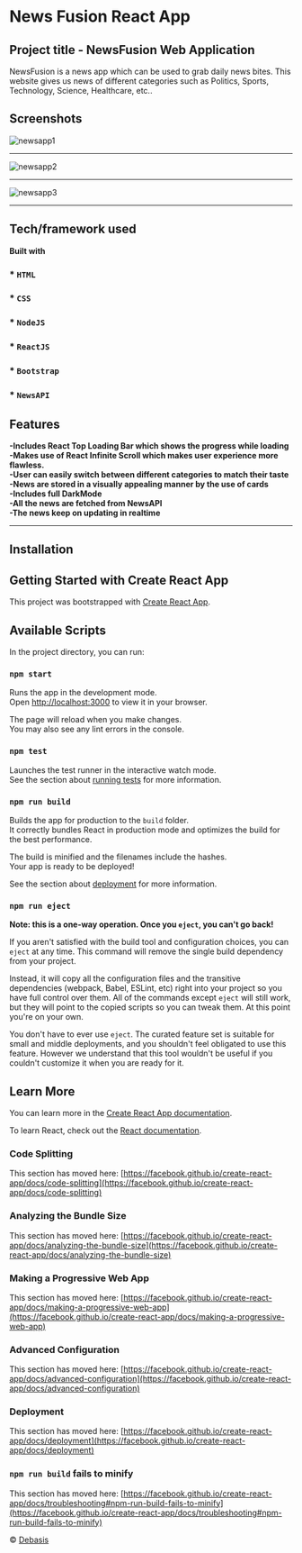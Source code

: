 <h1>News Fusion React App</h1>

## Project title - NewsFusion Web Application
NewsFusion is a news app which can be used to grab daily news bites. This website gives us news of different categories such as Politics, Sports, Technology, Science, Healthcare, etc..


## Screenshots
![newsapp1](https://user-images.githubusercontent.com/56356721/152144862-f6f8672b-bf95-4cf8-8926-775a78c656c8.png)

<hr/>

![newsapp2](https://user-images.githubusercontent.com/56356721/152144879-33609c8f-d717-40c2-8b42-1459ccec5560.png)

<hr/>

![newsapp3](https://user-images.githubusercontent.com/56356721/152144893-cbdddb1c-a8dc-4ecd-9e45-16747e38903a.png)


<hr/>

## Tech/framework used
<b>Built with</b>

### * `HTML`
### * `CSS`
### * `NodeJS`
### * `ReactJS`
### * `Bootstrap`
### * `NewsAPI`

## Features
**-Includes React Top Loading Bar which shows the progress while loading**
<br/>
**-Makes use of React Infinite Scroll which makes user experience more flawless.**
<br/>
**-User can easily switch between different categories to match their taste**
<br/>
**-News are stored in a visually appealing manner by the use of cards**
<br/>
**-Includes full DarkMode**
<br/>
**-All the news are fetched from NewsAPI**
<br/>
**-The news keep on updating in realtime**






<hr/>


## Installation


## Getting Started with Create React App

This project was bootstrapped with [Create React App](https://github.com/facebook/create-react-app).

## Available Scripts

In the project directory, you can run:

### `npm start`

Runs the app in the development mode.\
Open [http://localhost:3000](http://localhost:3000) to view it in your browser.

The page will reload when you make changes.\
You may also see any lint errors in the console.

### `npm test`

Launches the test runner in the interactive watch mode.\
See the section about [running tests](https://facebook.github.io/create-react-app/docs/running-tests) for more information.

### `npm run build`

Builds the app for production to the `build` folder.\
It correctly bundles React in production mode and optimizes the build for the best performance.

The build is minified and the filenames include the hashes.\
Your app is ready to be deployed!

See the section about [deployment](https://facebook.github.io/create-react-app/docs/deployment) for more information.

### `npm run eject`

**Note: this is a one-way operation. Once you `eject`, you can't go back!**

If you aren't satisfied with the build tool and configuration choices, you can `eject` at any time. This command will remove the single build dependency from your project.

Instead, it will copy all the configuration files and the transitive dependencies (webpack, Babel, ESLint, etc) right into your project so you have full control over them. All of the commands except `eject` will still work, but they will point to the copied scripts so you can tweak them. At this point you're on your own.

You don't have to ever use `eject`. The curated feature set is suitable for small and middle deployments, and you shouldn't feel obligated to use this feature. However we understand that this tool wouldn't be useful if you couldn't customize it when you are ready for it.

## Learn More

You can learn more in the [Create React App documentation](https://facebook.github.io/create-react-app/docs/getting-started).

To learn React, check out the [React documentation](https://reactjs.org/).

### Code Splitting

This section has moved here: [https://facebook.github.io/create-react-app/docs/code-splitting](https://facebook.github.io/create-react-app/docs/code-splitting)

### Analyzing the Bundle Size

This section has moved here: [https://facebook.github.io/create-react-app/docs/analyzing-the-bundle-size](https://facebook.github.io/create-react-app/docs/analyzing-the-bundle-size)

### Making a Progressive Web App

This section has moved here: [https://facebook.github.io/create-react-app/docs/making-a-progressive-web-app](https://facebook.github.io/create-react-app/docs/making-a-progressive-web-app)

### Advanced Configuration

This section has moved here: [https://facebook.github.io/create-react-app/docs/advanced-configuration](https://facebook.github.io/create-react-app/docs/advanced-configuration)

### Deployment

This section has moved here: [https://facebook.github.io/create-react-app/docs/deployment](https://facebook.github.io/create-react-app/docs/deployment)

### `npm run build` fails to minify

This section has moved here: [https://facebook.github.io/create-react-app/docs/troubleshooting#npm-run-build-fails-to-minify](https://facebook.github.io/create-react-app/docs/troubleshooting#npm-run-build-fails-to-minify)


 © [Debasis]()


